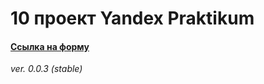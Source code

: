 # 10 проект Yandex Praktikum
#### [Ссылка на форму](https://4mnesiac.github.io/4mnesiacYP.github.io/)
_ver. 0.0.3 (stable)_
